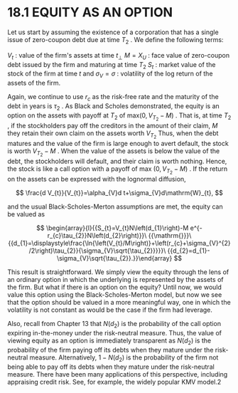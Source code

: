 # 18.1 EQUITY AS AN OPTION

Let us start by assuming the existence of a corporation that has a single issue of zero-coupon debt due at time $T_{2}$ . We define the following terms:

$\mathbf{}V_{t}$ : value of the firm's assets at time $t_{\perp}$
$M=X_{U}$ : face value of zero-coupon debt issued by the firm and maturing at time $T_{2}$ $S_{t}$ : market value of the stock of the firm at time $t$ and
$\sigma_{V}=\sigma$ : volatility of the log return of the assets of the firm.

Again, we continue to use $r_{c}$ as the risk-free rate and the maturity of the debt in years is $\tau_{2}$ . As Black and Scholes demonstrated, the equity is an option on the assets with payoff at $T_{2}$ of $\mathrm{max}\left(0,{{V}_{{{T}_{2}}}}-M\right)$ . That is, at time $T_{2}$ , if the stockholders pay off the creditors in the amount of their claim, $M$ they retain their own claim on the assets worth $V_{T_{2}}$ Thus, when the debt matures and the value of the firm is large enough to avert default, the stock is worth $V_{T_{2}}-M$ . When the value of the assets is below the value of the debt, the stockholders will default, and their claim is worth nothing. Hence, the stock is like a call option with a payoff of max $\left(0,V_{T_{2}}-M\right)$ . If the return on the assets can be expressed with the lognormal diffusion,

$$
\frac{d V_{t}}{V_{t}}=\alpha_{V}d t+\sigma_{V}d\mathrm{W}_{t},
$$

and the usual Black-Scholes-Merton assumptions are met, the equity can be valued as

$$
\begin{array}{l}{{S_{t}=V_{t}N\left(d_{1}\right)-M e^{-r_{c}\tau_{2}}N\left(d_{2}\right)}}\ {{\mathrm{}}}\ {{d_{1}=\displaystyle\frac{\ln{\left(V_{t}/M\right)}+\left(r_{c}+\sigma_{V}^{2}/2\right)\tau_{2}}{\sigma_{V}\sqrt{\tau_{2}}}}}\ {{d_{2}=d_{1}-\sigma_{V}\sqrt{\tau_{2}}.}}\end{array}
$$

This result is straightforward. We simply view the equity through the lens of an ordinary option in which the underlying is represented by the assets of the firm. But what if there is an option on the equity? Until now, we would value this option using the Black-Scholes-Merton model, but now we see that the option should be valued in a more meaningful way, one in which the volatility is not constant as would be the case if the firm had leverage.

Also, recall from Chapter 13 that $N\left(d_{2}\right)$ is the probability of the call option expiring in-the-money under the risk-neutral measure. Thus, the value of viewing equity as an option is immediately transparent as $N\left(d_{2}\right)$ is the probability of the firm paying off its debts when they mature under the risk-neutral measure. Alternatively, $1-N\left(d_{2}\right)$ is the probability of the firm not being able to pay off its debts when they mature under the risk-neutral measure. There have been many applications of this perspective, including appraising credit risk. See, for example, the widely popular KMV model.2
